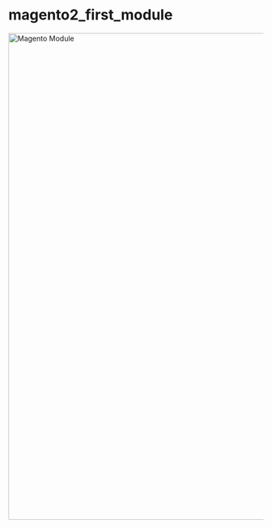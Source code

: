 ﻿# magento2_first_module
<img width="960" alt="Magento Module" src="https://user-images.githubusercontent.com/107135600/172794781-22df6373-a45f-4c6a-a199-448aa0fb99c2.png">
